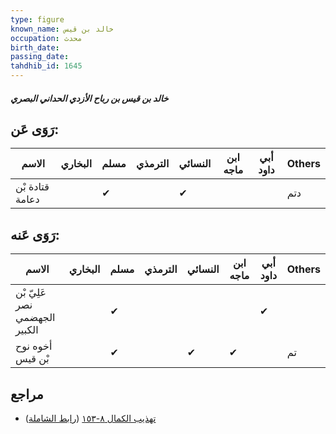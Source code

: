 ```yaml
---
type: figure
known_name: خالد بن قيس
occupation: محدث
birth_date:
passing_date:
tahdhib_id: 1645
---
```

##### خالد بن قيس بن رباح الأزدي الحداني البصري

## رَوَى عَن:
| الاسم           | البخاري | مسلم | الترمذي | النسائي | ابن ماجه | أبي داود | Others |
| --------------- | ------- | ---- | ------- | ------- | -------- | -------- | ------ |
| قتادة بْن دعامة |         | ✔    |         | ✔       |          |          | دتم    |
## رَوَى عَنه:
| الاسم                         | البخاري | مسلم | الترمذي | النسائي | ابن ماجه | أبي داود | Others |
| ----------------------------- | ------- | ---- | ------- | ------- | -------- | -------- | ------ |
| عَلِيّ بْن نصر الجهضمي الكبير |         | ✔    |         |         |          | ✔        |        |
| أخوه نوح بْن قيس              |         | ✔    |         | ✔       | ✔        |          | تم     |
## مراجع
- [تهذيب الكمال ٨-١٥٣](obsidian://open?vault=Tahdhib-al-Kamal&file=Figures/١٦٤٥-خالد%20بن%20قيس%20بن%20رباح%20الأزدي%20الحداني%20البصري) ([رابط الشاملة](https://shamela.ws/book/3722/3864))